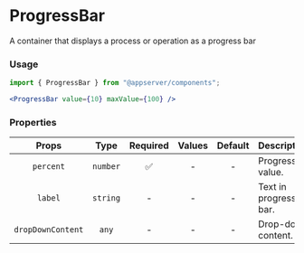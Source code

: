 # ProgressBar

A container that displays a process or operation as a progress bar

### Usage

```js
import { ProgressBar } from "@appserver/components";
```

```jsx
<ProgressBar value={10} maxValue={100} />
```

### Properties

|       Props       |   Type   | Required | Values | Default | Description           |
| :---------------: | :------: | :------: | :----: | :-----: | --------------------- |
|     `percent`     | `number` |    ✅    |   -    |    -    | Progress value.       |
|      `label`      | `string` |    -     |   -    |    -    | Text in progress-bar. |
| `dropDownContent` |  `any`   |    -     |   -    |    -    | Drop-down content.    |
